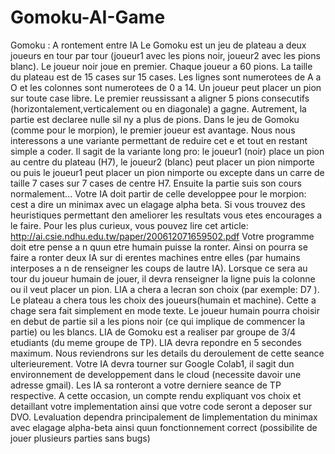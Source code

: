 # Gomoku-AI-Game
Gomoku : A rontement entre IA
 Le Gomoku est un jeu de plateau a deux joueurs en tour par tour (joueur1 avec les pions noir, joueur2
 avec les pions blanc). Le joueur noir joue en premier. Chaque joueur a 60 pions. La taille du plateau est de
 15 cases sur 15 cases. Les lignes sont numerotees de A a O et les colonnes sont numerotees de 0 a 14.
 Un joueur peut placer un pion sur toute case libre.
 Le premier reussissant a aligner 5 pions consecutifs (horizontalement,verticalement ou en diagonale) a
 gagne. Autrement, la partie est declaree nulle sil ny a plus de pions.
 Dans le jeu de Gomoku (comme pour le morpion), le premier joueur est avantage. Nous nous interessons
 a une variante permettant de reduire cet e et tout en restant simple a coder. Il sagit de la variante long pro:
 le joueur1 (noir) place un pion au centre du plateau (H7),
 le joueur2 (blanc) peut placer un pion nimporte ou
 puis le joueur1 peut placer un pion nimporte ou excepte dans un carre de taille 7 cases sur 7 cases de
 centre H7.
 Ensuite la partie suis son cours normalement...
 Votre IA doit partir de celle developpee pour le morpion: cest a dire un minimax avec un elagage alpha
beta. Si vous trouvez des heuristiques permettant den ameliorer les resultats vous etes encourages a le faire.
 Pour les plus curieux, vous pouvez lire cet article:
 http://ai.csie.ndhu.edu.tw/paper/200612071659502.pdf
 Votre programme doit etre pense a n quun etre humain puisse la ronter. Ainsi on pourra se faire
 a ronter deux IA sur di erentes machines entre elles (par humains interposes a n de renseigner les coups de
 lautre IA). Lorsque ce sera au tour du joueur humain de jouer, il devra renseigner la ligne puis la colonne
 ou il veut placer un pion. LIA a chera a lecran son choix (par exemple: D7 ). Le plateau a chera tous
 les choix des joueurs(humain et machine). Cette a chage sera fait simplement en mode texte.
 Le joueur humain pourra choisir en debut de partie sil a les pions noir (ce qui implique de commencer la
 partie) ou les blancs.
 LIA de Gomoku est a realiser par groupe de 3/4 etudiants (du meme groupe de TP). LIA devra repondre
 en 5 secondes maximum.
 Nous reviendrons sur les details du deroulement de cette seance ulterieurement. Votre IA devra tourner
 sur Google Colab1, il sagit dun environnement de developpement dans le cloud (necessite davoir une adresse
 gmail).
 Les IA sa ronteront a votre derniere seance de TP respective. A cette occasion, un compte rendu
 expliquant vos choix et detaillant votre implementation ainsi que votre code seront a deposer sur DVO.
 Levaluation dependra principalement de limplementation du minimax avec elagage alpha-beta ainsi
 quun fonctionnement correct (possibilite de jouer plusieurs parties sans bugs)
